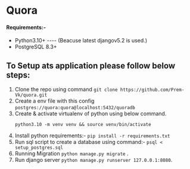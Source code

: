 # Quora

#### Requirements:-
* Python3.10+ ---- (Beacuse latest djangov5.2 is used.)
* PostgreSQL 8.3+

## To Setup ats application please follow below steps:
1. Clone the repo using command `git clone https://github.com/Prem-Vk/quora.git`
2. Create a env file with this config `postgres://quora:quora@localhost:5432/quoradb`
3. Create & activate virtualenv of python using below command.
	```
	python3.10 -m venv venv && source venv/bin/activate
	```
4. Install python requirements:- `pip install -r requirements.txt`
5. Run sql script to create a database using command:- `psql < setup_postgres.sql`
6. Running Migration `python manage.py migrate` .
7. Run django server `python manage.py runserver 127.0.0.1:8080`.
